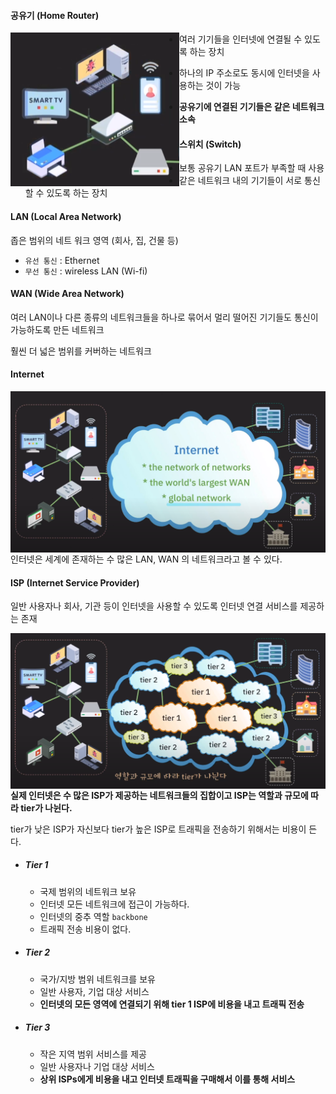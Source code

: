#### 공유기 (Home Router)

<img src="../images/image-20241125031221067.png" alt="image-20241125031221067" align="left" />

- 여러 기기들을 인터넷에 연결될 수 있도록 하는 장치
- 하나의 IP 주소로도 동시에 인터넷을 사용하는 것이 가능

- **공유기에 연결된 기기들은 같은 네트워크 소속**



#### 스위치 (Switch)

- 보통 공유기 LAN 포트가 부족할 때 사용
- 같은 네트워크 내의 기기들이 서로 통신할 수 있도록 하는 장치



#### LAN (Local Area Network)

좁은 범위의 네트 워크 영역 (회사, 집, 건물 등)

- `유선 통신` : Ethernet
- `무선 통신` : wireless LAN (Wi-fi)



#### WAN (Wide Area Network)

여러 LAN이나 다른 종류의 네트워크들을 하나로 묶어서 멀리 떨어진 기기들도 통신이 가능하도록 만든 네트워크

훨씬 더 넓은 범위를 커버하는 네트워크



#### Internet

<img src="../images/image-20241125031800823.png" alt="image-20241125031800823" style="zoom:80%;" align="left"/>

인터넷은 세계에 존재하는 수 많은 LAN, WAN 의 네트워크라고 볼 수 있다.



#### ISP (Internet Service Provider)

일반 사용자나 회사, 기관 등이 인터넷을 사용할 수 있도록 인터넷 연결 서비스를 제공하는 존재

<img src="../images/image-20241125032354382.png" alt="image-20241125032354382" style="zoom:80%;" align="left"/>

**실제 인터넷은 수 많은 ISP가 제공하는 네트워크들의 집합이고 ISP는 역할과 규모에 따라 tier가 나뉜다.**

tier가 낮은 ISP가 자신보다 tier가 높은 ISP로 트래픽을 전송하기 위해서는 비용이 든다.

- ##### Tier 1

  - 국제 범위의 네트워크 보유
  - 인터넷 모든 네트워크에 접근이 가능하다.
  - 인터넷의 중추 역할 `backbone`
  - 트래픽 전송 비용이 없다.

- ##### Tier 2

  - 국가/지방 범위 네트워크를 보유
  - 일반 사용자, 기업 대상 서비스
  - **인터넷의 모든 영역에 연결되기 위해 tier 1 ISP에 비용을 내고 트래픽 전송**

- ##### Tier 3

  - 작은 지역 범위 서비스를 제공
  - 일반 사용자나 기업 대상 서비스
  - **상위 ISPs에게 비용을 내고 인터넷 트래픽을 구매해서 이를 통해 서비스**

